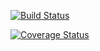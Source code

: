 [![Build Status](https://travis-ci.org/YangZhou1997/cs207test.svg?branch=master)](https://travis-ci.org/YangZhou1997/cs207test)

[![Coverage Status](https://codecov.io/gh/YangZhou1997/cs207test/branch/master/graph/badge.svg)](https://codecov.io/gh/YangZhou1997/cs207test)